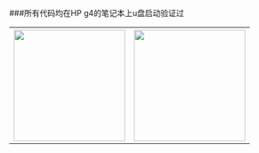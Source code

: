 ###所有代码均在HP g4的笔记本上u盘启动验证过


<table>
<tr>
<th>
<img src="https://raw.githubusercontent.com/cherishsir/ubuntu230os/master/ucgui.png" width="200" height="200">
</th>

<th>
<img src="https://raw.githubusercontent.com/cherishsir/ubuntu230os/master/ucgui1.png" width="200" height="200">
</th>
</tr>
</table>
